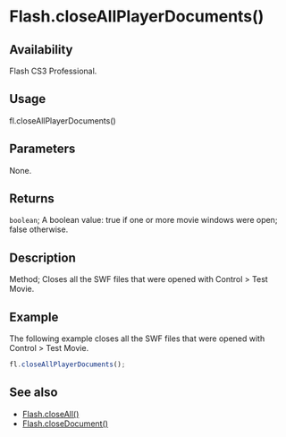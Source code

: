# Flash.closeAllPlayerDocuments()

## Availability

Flash CS3 Professional.

## Usage

fl.closeAllPlayerDocuments()

## Parameters

None.

## Returns

`boolean`; A boolean value: true if one or more movie windows were open; false otherwise.

## Description

Method; Closes all the SWF files that were opened with Control > Test Movie.

## Example

The following example closes all the SWF files that were opened with Control > Test Movie.

```javascript
fl.closeAllPlayerDocuments();
```

## See also

- [Flash.closeAll()](../Flash_object/Flash7.md)
- [Flash.closeDocument()](../Flash_object/Flash9.md)
